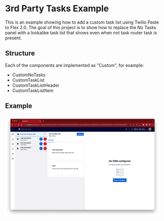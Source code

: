 # 3rd Party Tasks Example

This is an example showing how to add a custom task list using Twilio Paste to Flex 2.0.  The goal of this project is to show how to replace the No Tasks panel with a lookalike task list that shows even when not task router task is present.

## Structure
Each of the components are implemented as "Custom<Name>", for example:
- CustomNoTasks
- CustomTaskList
- CustomTaskListHeader
- CustomTaskListItem


## Example
![Demo](/docs/example.png)

